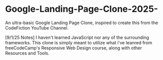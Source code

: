 # Google-Landing-Page-Clone-2025-
An ultra-basic Google Landing Page Clone, inspired to create this from the CodeFiction YouTube Channel. 

[9/1/25 Notes]
I haven't learned JavaScript nor any of the surrounding frameworks. This clone is simply meant to utilize what i've leanred from freeCodeCamp's Responsive Web Design course, along with other Resources and Tools.
